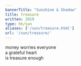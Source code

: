```yaml
---
bannerTitle: "Sunshine & Shadow" 
title: treasure
written: 2019
type: hk/sun
aliases: ['/sun/treasure.html']
url: '/sun/treasure/'
---
```


money worries everyone  
a grateful heart  
is treasure enough

